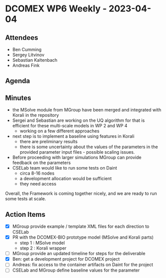 # DCOMEX WP6 Weekly - 2023-04-04

## Attendees

* Ben Cumming
* Sergey Litvinov
* Sebastian Kaltenbach
* Andreas Fink

## Agenda

## Minutes

- the MSolve module from MGroup have been merged and integrated with Korali in the repository
- Sergei and Sebastian are working on the UQ algorithm for that is efficient for these multi-scale models in WP 2 and WP 4
    - working on a few different approaches
- next step is to implement a baseline using features in Korali
    - there are preliminary results
    - there is some uncertainty about the values of the parameters in the provided parameter input files - possible scaling issues.
- Before proceeding with larger simulations MGroup can provide feedback on the parameters
- CSELab team would like to run some tests on Daint
    - circa 8-16 nodes
    - a development allocation would be sufficient
    - they need access

Overall, the Framework is coming together nicely, and we are ready to run some tests at scale.

## Action Items

- [x] MGroup provide example / template XML files for each direction to CSELab
- [x] PR with the DCOMEX-BIO prototype model (MSolve and Korali parts)
    - step 1 : MSolve model
    - step 2 : Korali wrapper
- [ ] MGroup provide an updated timeline for steps for the deliverable
- [x] Ben: get a development project for DCOMEX project
- [ ] Andreas: fix access to the container artifacts on Daint for the project
- [ ] CSELab and MGroup define baseline values for the parameter
